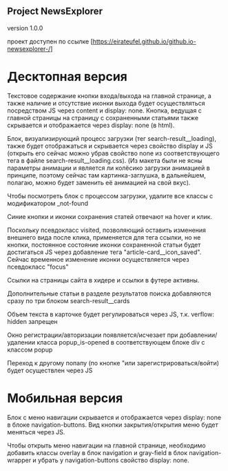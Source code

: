 ## Project NewsExplorer
version 1.0.0

проект доступен по ссылке [https://eirateufel.github.io/github.io-newsexplorer-/]

# Десктопная версия
Текстовое содержание кнопки входа/выхода на главной странице, а также наличие и отсутствие иконки выхода будет осуществляться посредством JS через content и display: none. Кнопка, ведущая с главной страницы на страницу с сохраненными статьями также скрывается и отображается через display: none (в html).

Блок, визуализирующий процесс загрузки (тег search-result__loading), также будет отображаться и скрывается через свойство display и JS (открыть его сейчас можно убрав свойство none из соответствующего тега в файле search-result__loading.css). (Из макета были не ясны параметры анимации и является ли колёсико загрузки анимацией в принципе, поэтому сейчас там картинка-заглушка, в дальнейшем, полагаю, можно будет заменить её анимацией на свой вкус).

Чтобы посмотреть блок с процессом загрузки, удалите все классы с модификатором _not-found

Синие кнопки и иконки сохранения статей отвечают на hover и клик.

Поскольку псевдокласс visited, позволяющий оставить изменения внешнего вида после клика, применяется для тега ссылки, но не кнопки, постоянное состояние иконки сохраненной статьи будет достигаться JS через добавление тега "article-card__icon_saved". Сейчас временное изменение иконки осуществляется через псевдокласс "focus"

Ссылки на страницы сайта в хидере и ссылки в футере активны.

Дополнительные статьи в разделе результатов поиска добавляются сразу по три блоком search-result__cards

Объем текста в карточке будет регулироваться через JS, т.к. verflow: hidden запрещен

Окно регистрации/авторизации появляется/исчезает при добавлении/удалении класса popup_is-opened в соответствующем блоке  div с классом popup

Переход к другому попапу (по кнопке "или зарегистрироваться/войти) будет осуществлен через JS

# Мобильная версия

Блок с меню навигации скрывается и отображается через display: none в блоке navigation-buttons. Вид кнопки закрытия/открытия меню будет меняться через JS.

Чтобы открыть меню навигации на главной странице, необходимо добавить классы overlay в блок navigation и gray-field в блок navigation-wrapper и убрать у navigation-buttons свойство display: none.


